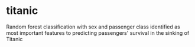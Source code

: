 # titanic
Random forest classification with sex and passenger class identified as most important features to predicting passengers' survival in the sinking of Titanic 
